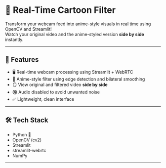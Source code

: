 # 🎥 Real-Time Cartoon Filter
   
Transform your webcam feed into anime-style visuals in real time using OpenCV and Streamlit!    
Watch your original video and the anime-styled version **side by side** instantly.

---

## 🚀 Features

- 🖥️ Real-time webcam processing using Streamlit + WebRTC
- 🎨 Anime-style filter using edge detection and bilateral smoothing
- 🪞 View original and filtered video **side by side**
- 🔇 Audio disabled to avoid unwanted noise
- ✅ Lightweight, clean interface

---

## 🛠️ Tech Stack

- Python 🐍
- OpenCV (cv2)
- Streamlit
- streamlit-webrtc
- NumPy

---


